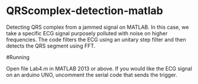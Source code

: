 # QRScomplex-detection-matlab
Detecting QRS complex from a jammed signal on MATLAB.
In this case, we take a specific ECG signal purposely polluted with noise on higher frequencies. The code filters the ECG using an unitary step filter and then detects the QRS segment using FFT.

#Running

Open file Lab4.m in MATLAB 2013 or above.
If you would like the ECG signal on an arduino UNO, uncomment the serial code that sends the trigger.
